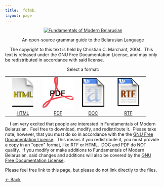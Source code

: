 ```yaml
---
title:  fofmb. 
layout: page
---
```



<div style="text-align: center;">

[<span style="text-decoration: underline;">![Fundamentals of Modern
Belarusian](header.jpg)</span>](introduction.html)  

</div>

  

<div style="text-align: center;">

An open-source grammar guide to the Belarusian Language  

</div>

  
    The copyright to this text is held by Christian C. Marchant, 2004. 
This text is released under the GNU Free Documentation License, and may
only be redistributed in accordance with said license.  
  

<div style="text-align: left;">

<div style="text-align: center;">

Select a format:  
  

<div style="text-align: center;">

</div>

<table>
<colgroup>
<col style="width: 25%" />
<col style="width: 25%" />
<col style="width: 25%" />
<col style="width: 25%" />
</colgroup>
<tbody>
<tr class="odd">
<td style="text-align: center;"><a href="introduction.html"><img src="html.jpg" alt="HTML Format" /></a><br />
</td>
<td style="text-align: center;"><img src="pdf.jpg" alt="Portable Document Format" /><br />
</td>
<td style="text-align: center;"><img src="doc.jpg" alt="Microsoft Word Format" /><br />
</td>
<td style="text-align: center;"><img src="rtf.jpg" alt="Rich Text Format" /><br />
</td>
</tr>
<tr class="even">
<td style="text-align: center;"><a href="introduction.html">HTML</a><br />
</td>
<td style="text-align: center;"><a href="fofmb.pdf">PDF</a><br />
</td>
<td style="text-align: center;"><a href="fofmb.doc">DOC</a><br />
</td>
<td style="text-align: center;"><a href="fofmb.rtf">RTF</a><br />
</td>
</tr>
</tbody>
</table>

<div style="text-align: center;">

  

</div>

</div>

  

</div>

    I am very excited that people are interested in Fundamentals of
Modern Belarusian.  Feel free to download, modify, and redistribute it. 
Please take note, however, that you must do so in accordance with the
the [GNU Free Documentation License](gnufreedl.html).  This means if you
redistribute it, you must provide a copy in an "open" format, like RTF
or HTML.  DOC and PDF do NOT qualify.  If you modify or make additions
to Fundamentals of Modern Belarusian, said changes and additions will
also be covered by the [GNU Free Documentation
License](gnufreedl.html).  
  
Please feel free link to this page, but please do not link directly to
the files.  
  
<span class="small">[\<- Back](../)</span> <span class="small"></span>  
  
  
 
